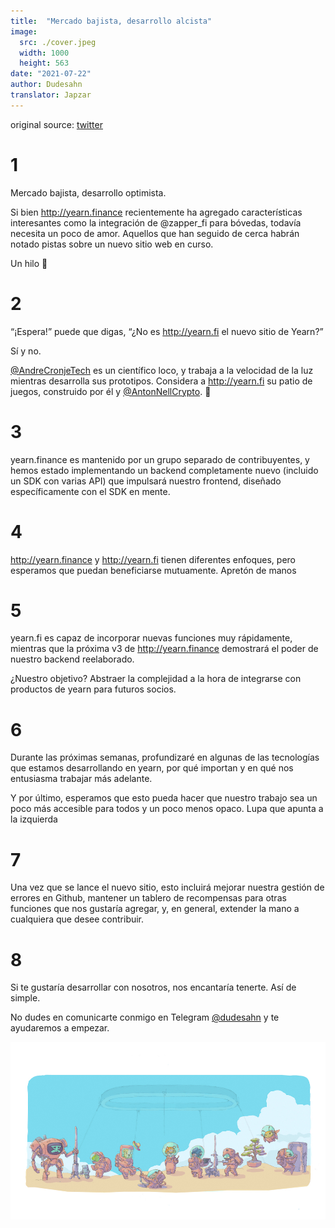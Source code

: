 ```yaml
---
title:  "Mercado bajista, desarrollo alcista"
image:
  src: ./cover.jpeg
  width: 1000
  height: 563
date: "2021-07-22"
author: Dudesahn
translator: Japzar  
---
```


original source: [twitter](https://twitter.com/dudesahn/status/1417898521685078016)

# 1

Mercado bajista, desarrollo optimista.

Si bien http://yearn.finance recientemente ha agregado características interesantes como la integración de
@zapper_fi
para bóvedas, todavía necesita un poco de amor. Aquellos que han seguido de cerca habrán notado pistas sobre un nuevo sitio web en curso.

Un hilo 🧵

# 2

“¡Espera!” puede que digas, “¿No es http://yearn.fi el nuevo sitio de Yearn?”

Sí y no.

[@AndreCronjeTech](https://twitter.com/AndreCronjeTech) es un científico loco, y trabaja a la velocidad de la luz mientras desarrolla sus prototipos. Considera a http://yearn.fi su patio de juegos, construido por él y [@AntonNellCrypto](https://twitter.com/AntonNellCrypto). 🧪

# 3

yearn.finance es mantenido por un grupo separado de contribuyentes, y hemos estado implementando un backend completamente nuevo (incluido un SDK con varias API) que impulsará nuestro frontend, diseñado específicamente con el SDK en mente.

# 4

http://yearn.finance y http://yearn.fi tienen diferentes enfoques, pero esperamos que puedan beneficiarse mutuamente. Apretón de manos

# 5

yearn.fi es capaz de incorporar nuevas funciones muy rápidamente, mientras que la próxima v3 de http://yearn.finance demostrará el poder de nuestro backend reelaborado.

¿Nuestro objetivo? Abstraer la complejidad a la hora de integrarse con productos de yearn para futuros socios.

# 6

Durante las próximas semanas, profundizaré en algunas de las tecnologías que estamos desarrollando en yearn, por qué importan y en qué nos entusiasma trabajar más adelante.

Y por último, esperamos que esto pueda hacer que nuestro trabajo sea un poco más accesible para todos y un poco menos opaco. Lupa que apunta a la izquierda

# 7

Una vez que se lance el nuevo sitio, esto incluirá mejorar nuestra gestión de errores en Github, mantener un tablero de recompensas para otras funciones que nos gustaría agregar, y, en general, extender la mano a cualquiera que desee contribuir.

# 8

Si te gustaría desarrollar con nosotros, nos encantaría tenerte. Así de simple.

No dudes en comunicarte conmigo en Telegram
[@dudesahn](https://twitter.com/dudesahn) y te ayudaremos a empezar.

![](image1.jpeg?w=1000&h=563)
